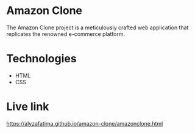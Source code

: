 # Amazon Clone
The Amazon Clone project is a meticulously crafted web application that replicates the renowned e-commerce platform.
# Technologies
- HTML
- CSS
# Live link
https://alyzafatima.github.io/amazon-clone/amazonclone.html

  
